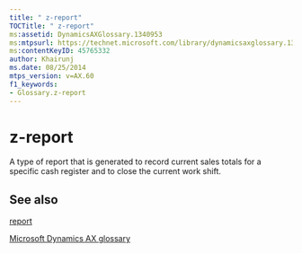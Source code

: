 ```yaml
---
title: " z-report"
TOCTitle: " z-report"
ms:assetid: DynamicsAXGlossary.1340953
ms:mtpsurl: https://technet.microsoft.com/library/dynamicsaxglossary.1340953(v=AX.60)
ms:contentKeyID: 45765332
author: Khairunj
ms.date: 08/25/2014
mtps_version: v=AX.60
f1_keywords:
- Glossary.z-report
---
```


# z-report

A type of report that is generated to record current sales totals for a specific cash register and to close the current work shift.

## See also

[report](report.md)

[Microsoft Dynamics AX glossary](glossary/microsoft-dynamics-ax-glossary.md)

  


